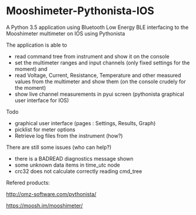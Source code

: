 # Mooshimeter-Pythonista-IOS
A Python 3.5 application using Bluetooth Low Energy BLE interfacing to the Mooshimeter multimeter on IOS using Pythonista

The application is able to 
 - read command tree from instrument and show it on the console
 - set the multimeter ranges and input channels (only fixed settings for the moment) and
 - read Voltage, Current, Resistance, Temperature and other measured values 
   from the multimeter and show them (on the console crudely for the moment)
 - show live channel measurements in pyui screen (pythonista graphical user interface for IOS)

Todo
 - graphical user interface (pages : Settings, Results, Graph)
 - picklist for meter options
 - Retrieve log files from the instrument (how?)

There are still some issues (who can help?)
 - there is a BADREAD diagnostics message shown
 - some unknown data items in time_utc node
 - crc32 does not calculate correctly reading cmd_tree

Refered products:

http://omz-software.com/pythonista/

https://moosh.im/mooshimeter/
